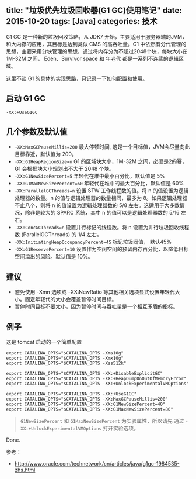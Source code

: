 title: "垃圾优先垃圾回收器(G1 GC)使用笔记"
date: 2015-10-20
tags: [Java]
categories: 技术
---

G1 GC 是一种新的垃圾回收策略，从 JDK7 开始，主要适用于服务器端的JVM，和大内存的应用，其目标是达到类似 CMS 的高吞吐量。G1 中依然有分代管理的思想，主要采用分块管理的思想，通过将内存分为不超过2048个块，每块大小在 1M-32M 之间， Eden、Survivor space 和 年老代 都是一系列不连续的逻辑区域。<!--more-->

这里不谈 G1 的具体的实现思路，只记录一下如何配置和使用。

## 启动 G1 GC

```shell
-XX:+UseG1GC
```

## 几个参数及默认值

- <code>-XX:MaxGCPauseMillis=200</code> 最大停顿时间, 这是一个目标值，JVM会尽量向此目标靠近，默认值为 200。
- <code>-XX:G1HeapRegionSize=n</code> G1 的区域块大小，1M-32M 之间，必须是2的幂，G1 会根据块大小规划出不大于 2048 个块。
- <code>-XX:G1NewSizePercent=5</code> 年轻代在堆中最小百分比，默认值是 5%
- <code>-XX:G1MaxNewSizePercent=60</code> 年轻代在堆中的最大百分比，默认值是 60%
- <code>-XX:ParallelGCThreads=n</code> 设置 STW 工作线程数的值。将 n 的值设置为逻辑处理器的数量。n 的值与逻辑处理器的数量相同，最多为 8。如果逻辑处理器不止八个，则将 n 的值设置为逻辑处理器数的 5/8 左右。这适用于大多数情况，除非是较大的 SPARC 系统，其中 n 的值可以是逻辑处理器数的 5/16 左右。
- <code>-XX:ConcGCThreads=n</code> 设置并行标记的线程数。将 n 设置为并行垃圾回收线程数 (ParallelGCThreads) 的 1/4 左右。
- <code>-XX:InitiatingHeapOccupancyPercent=45</code> 标记垃圾阀值， 默认45%
- <code>-XX:G1ReservePercent=10</code> 设置作为空闲空间的预留内存百分比，以降低目标空间溢出的风险。默认值是 10%。

## 建议

- 避免使用 -Xmn 选项或 -XX:NewRatio 等其他相关选项显式设置年轻代大小。固定年轻代的大小会覆盖暂停时间目标。
- 暂停时间目标不要太小，因为暂停时间与吞吐量是一个相互矛盾的指标。

## 例子

这是 tomcat 启动的一个简单配置

```shell
export CATALINA_OPTS="$CATALINA_OPTS -Xms10g"
export CATALINA_OPTS="$CATALINA_OPTS -Xmx10g"
export CATALINA_OPTS="$CATALINA_OPTS -Xss512k"

export CATALINA_OPTS="$CATALINA_OPTS -XX:+DisableExplicitGC"
export CATALINA_OPTS="$CATALINA_OPTS -XX:+HeapDumpOnOutOfMemoryError"
export CATALINA_OPTS="$CATALINA_OPTS -XX:+UnlockExperimentalVMOptions"

export CATALINA_OPTS="$CATALINA_OPTS -XX:+UseG1GC"
export CATALINA_OPTS="$CATALINA_OPTS -XX:MaxGCPauseMillis=200"
export CATALINA_OPTS="$CATALINA_OPTS -XX:G1NewSizePercent=40"
export CATALINA_OPTS="$CATALINA_OPTS -XX:G1MaxNewSizePercent=80"
```

> <code>G1NewSizePercent</code> 和 <code>G1MaxNewSizePercent</code> 为实验属性，所以请先 通过 <code>-XX:+UnlockExperimentalVMOptions</code> 打开实验选项。

Done.

参考：

- http://www.oracle.com/technetwork/cn/articles/java/g1gc-1984535-zhs.html
